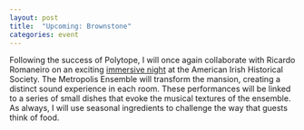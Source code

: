 ```yaml
---
layout: post
title:  "Upcoming: Brownstone"
categories: event
---
```


Following the success of Polytope, I will once again collaborate with Ricardo Romaneiro on an exciting
[immersive night](https://www.eventbrite.com/e/metropolis-ensemble-brownstone-360-tickets-24190500438)
at the American Irish Historical Society. The Metropolis Ensemble will transform the mansion, creating a
distinct sound experience in each room. These performances will be linked to a series of small dishes that evoke
the musical textures of the ensemble. As always, I will use seasonal ingredients to challenge the way that guests
think of food.
